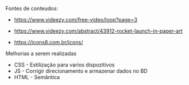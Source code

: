 Fontes de conteudos: 
- https://www.videezy.com/free-video/loop?page=3
- https://www.videezy.com/abstract/43912-rocket-launch-in-paper-art

- https://icons8.com.br/icons/

Melhorias a serem realizadas
* CSS - Estilização para varios dispozitivos
* JS - Corrigir direcionamento e armazenar dados no BD
* HTML - Semântica 
